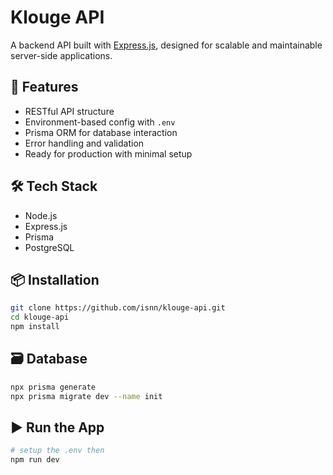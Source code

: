 # Klouge API

A backend API built with [Express.js](https://expressjs.com/), designed for scalable and maintainable server-side applications.

## 🚀 Features

- RESTful API structure
- Environment-based config with `.env`
- Prisma ORM for database interaction
- Error handling and validation
- Ready for production with minimal setup

## 🛠️ Tech Stack

- Node.js
- Express.js
- Prisma
- PostgreSQL


## 📦 Installation

```bash
git clone https://github.com/isnn/klouge-api.git
cd klouge-api
npm install
```


## 🗃️ Database
```bash
npx prisma generate
npx prisma migrate dev --name init
```

## ▶️ Run the App
```bash
# setup the .env then
npm run dev
```


